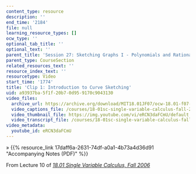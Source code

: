 ```yaml
---
content_type: resource
description: ''
end_time: '2184'
file: null
learning_resource_types: []
ocw_type: ''
optional_tab_title: ''
optional_text: ''
parent_title: 'Session 27: Sketching Graphs I - Polynomials and Rational Functions'
parent_type: CourseSection
related_resources_text: ''
resource_index_text: ''
resourcetype: Video
start_time: '1774'
title: 'Clip 1: Introduction to Curve Sketching'
uid: a93937ba-5f1f-20b7-0d95-9170c9043130
video_files:
  archive_url: https://archive.org/download/MIT18.01JF07/ocw-18.01-f07-lec10_300k.mp4
  video_captions_file: /courses/18-01sc-single-variable-calculus-fall-2010/9114cf1d81275cb2b160a4f8ccaa723e_eRCN3daFCmU.vtt
  video_thumbnail_file: https://img.youtube.com/vi/eRCN3daFCmU/default.jpg
  video_transcript_file: /courses/18-01sc-single-variable-calculus-fall-2010/e2181a6e399870e629ff871f856b74b2_eRCN3daFCmU.pdf
video_metadata:
  youtube_id: eRCN3daFCmU
---
```


» {{% resource_link 17daff6a-2631-74df-a0a1-4b73a4d36d91 "Accompanying Notes (PDF)" %}}

From Lecture 10 of [_18.01 Single Variable Calculus, Fall 2006_](/courses/18-01-single-variable-calculus-fall-2006/video_galleries/video-lectures)